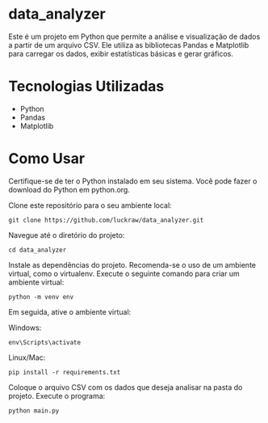 # data_analyzer

Este é um projeto em Python que permite a análise e visualização de dados a partir de um arquivo CSV. Ele utiliza as bibliotecas Pandas e Matplotlib para carregar os dados, exibir estatísticas básicas e gerar gráficos.

# Tecnologias Utilizadas
- Python
- Pandas
- Matplotlib

# Como Usar

Certifique-se de ter o Python instalado em seu sistema. Você pode fazer o download do Python em python.org.

Clone este repositório para o seu ambiente local:

```
git clone https://github.com/luckraw/data_analyzer.git
```
Navegue até o diretório do projeto:
```
cd data_analyzer
```
Instale as dependências do projeto. Recomenda-se o uso de um ambiente virtual, como o virtualenv. Execute o seguinte comando para criar um ambiente virtual:
```
python -m venv env
```
Em seguida, ative o ambiente virtual:

Windows:
```
env\Scripts\activate
```
Linux/Mac:
```
pip install -r requirements.txt
```
Coloque o arquivo CSV com os dados que deseja analisar na pasta do projeto.
Execute o programa:
```
python main.py
```
